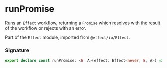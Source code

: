 # runPromise

Runs an `Effect` workflow, returning a `Promise` which resolves with the
result of the workflow or rejects with an error.

Part of the `Effect` module, imported from `@effect/io/Effect`.

### Signature

```typescript
export declare const runPromise: <E, A>(effect: Effect<never, E, A>) => Promise<A>
```
